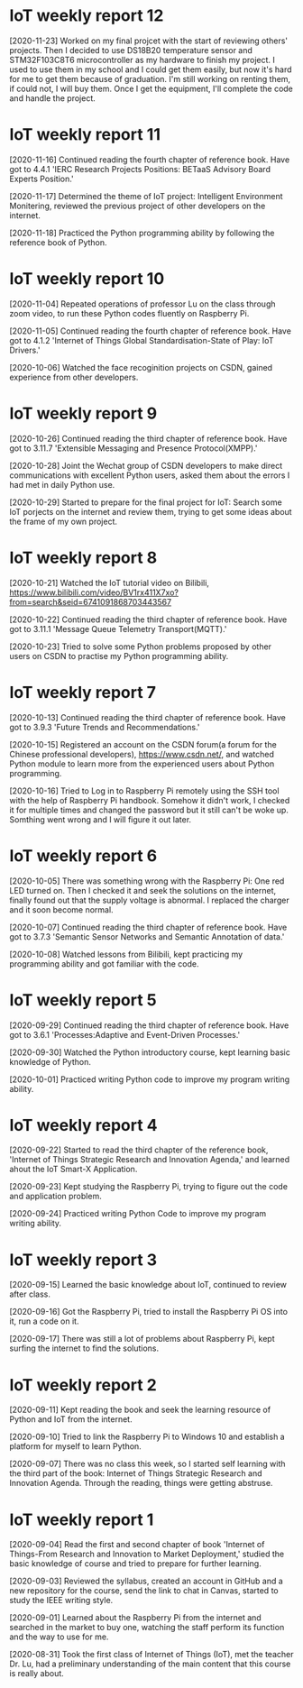 # IoT weekly report 12

[2020-11-23] Worked on my final projcet with the start of reviewing others' projects. Then I decided to use DS18B20 temperature sensor and STM32F103C8T6 microcontroller as my hardware to finish my project. I used to use them in my school and I could get them easily, but now it's hard for me to get them because of graduation. I'm still working on renting them, if could not, I will buy them. Once I get the equipment, I'll complete the code and handle the project.


# IoT weekly report 11

[2020-11-16] Continued reading the fourth chapter of reference book. Have got to 4.4.1 'IERC Research Projects Positions: BETaaS Advisory Board Experts Position.'

[2020-11-17] Determined the theme of IoT project: Intelligent Environment Monitering, reviewed the previous project of other developers on the internet.

[2020-11-18] Practiced the Python programming ability by following the reference book of Python.

# IoT weekly report 10

[2020-11-04] Repeated operations of professor Lu on the class through zoom video, to run these Python codes fluently on Raspberry Pi.

[2020-11-05] Continued reading the fourth chapter of reference book. Have got to 4.1.2 'Internet of Things Global Standardisation-State of Play: IoT Drivers.'

[2020-10-06] Watched the face recoginition projects on CSDN, gained experience from other developers.


# IoT weekly report 9

[2020-10-26] Continued reading the third chapter of reference book. Have got to 3.11.7 'Extensible Messaging and Presence Protocol(XMPP).'

[2020-10-28] Joint the Wechat group of CSDN developers to make direct communications with excellent Python users, asked them about the errors I had met in daily Python use.

[2020-10-29] Started to prepare for the final project for IoT: Search some IoT porjects on the internet and review them, trying to get some ideas about the frame of my own project.


# IoT weekly report 8

[2020-10-21] Watched the IoT tutorial video on Bilibili, https://www.bilibili.com/video/BV1rx411X7xo?from=search&seid=6741091868703443567

[2020-10-22] Continued reading the third chapter of reference book. Have got to 3.11.1 'Message Queue Telemetry Transport(MQTT).'

[2020-10-23] Tried to solve some Python problems proposed by other users on CSDN to practise my Python programming ability.


# IoT weekly report 7

[2020-10-13] Continued reading the third chapter of reference book. Have got to 3.9.3 'Future Trends and Recommendations.'

[2020-10-15] Registered an account on the CSDN forum(a forum for the Chinese professional developers), https://www.csdn.net/, and watched Python module to learn more from the experienced users about Python programming.

[2020-10-16] Tried to Log in to Raspberry Pi remotely using the SSH tool with the help of Raspberry Pi handbook. Somehow it didn't work, I checked it for multiple times and changed the password but it still can't be woke up. Somthing went wrong and I will figure it out later. 


# IoT weekly report 6

[2020-10-05] There was something wrong with the Raspberry Pi: One red LED turned on. Then I checked it and seek the solutions on the internet, finally found out that the supply voltage is abnormal. I replaced the charger and it soon become normal.

[2020-10-07] Continued reading the third chapter of reference book. Have got to 3.7.3 'Semantic Sensor Networks and Semantic Annotation of data.'

[2020-10-08] Watched lessons from Bilibili, kept practicing my programming ability and got familiar with the code.


# IoT weekly report 5

[2020-09-29] Continued reading the third chapter of reference book. Have got to 3.6.1 'Processes:Adaptive and Event-Driven Processes.'

[2020-09-30] Watched the Python introductory course, kept learning basic knowledge of Python.

[2020-10-01] Practiced writing Python code to improve my program writing ability.


# IoT weekly report 4

[2020-09-22] Started to read the third chapter of the reference book, 'Internet of Things Strategic Research and Innovation Agenda,' and learned ahout the IoT Smart-X Application.

[2020-09-23] Kept studying the Raspberry Pi, trying to figure out the code and application problem.

[2020-09-24] Practiced writing Python Code to improve my program writing ability.

# IoT weekly report 3

[2020-09-15] Learned the basic knowledge about IoT, continued to review after class.

[2020-09-16] Got the Raspberry Pi, tried to install the Raspberry Pi OS into it, run a code on it.

[2020-09-17]  There was still a lot of problems about Raspberry Pi, kept surfing the internet to find the solutions.  

# IoT weekly report 2

[2020-09-11] Kept reading the book and seek the learning resource of Python and IoT from the internet.

[2020-09-10] Tried to link the Raspberry Pi to Windows 10 and establish a platform for myself to learn Python.

[2020-09-07] There was no class this week, so I started self learning with the third part of the book: Internet of Things Strategic Research and Innovation Agenda. Through the reading, things were getting abstruse.

# IoT weekly report 1 

[2020-09-04] Read the first and second chapter of book 'Internet of Things-From Research and Innovation to Market Deployment,' studied the basic knowledge of course and tried to prepare for further learning.

[2020-09-03] Reviewed the syllabus, created an account in GitHub and a new repository for the course, send the link to chat in Canvas, started to study the IEEE writing style.  

[2020-09-01] Learned about the Raspberry Pi from the internet and searched in the market to buy one, watching the staff perform its function and the way to use for me. 

[2020-08-31] Took the first class of Internet of Things (IoT), met the teacher Dr. Lu, had a preliminary understanding of the main content that this course is really about.
